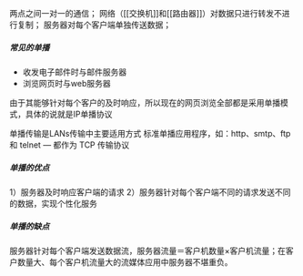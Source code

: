 两点之间一对一的通信；
网络（[[交换机]]和[[路由器]]）对数据只进行转发不进行复制；
服务器对每个客户端单独传送数据；
##### 常见的单播
- 收发电子邮件时与邮件服务器
- 浏览网页时与web服务器

由于其能够针对每个客户的及时响应，所以现在的网页浏览全部都是采用单播模式，具体的说就是IP单播协议

单播传输是LANs传输中主要适用方式
标准单播应用程序，如：http、smtp、ftp 和 telnet ― 都作为 TCP 传输协议
##### 单播的优点
1）服务器及时响应客户端的请求
2）服务器针对每个客户端不同的请求发送不同的数据，实现个性化服务
##### 单播的缺点
服务器针对每个客户端发送数据流，服务器流量＝客户机数量×客户机流量；在客户数量大、每个客户机流量大的流媒体应用中服务器不堪重负。